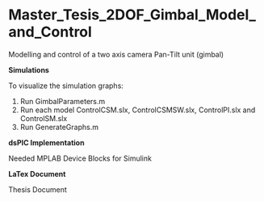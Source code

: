 # Master_Tesis_2DOF_Gimbal_Model_and_Control
Modelling and control of a two axis camera Pan-Tilt unit (gimbal)

**Simulations**

To visualize the simulation graphs:

1. Run GimbalParameters.m
2. Run each model ControlCSM.slx, ControlCSMSW.slx, ControlPI.slx and ControlSM.slx
3. Run GenerateGraphs.m

**dsPIC Implementation**

Needed MPLAB Device Blocks for Simulink

**LaTex Document**

Thesis Document
